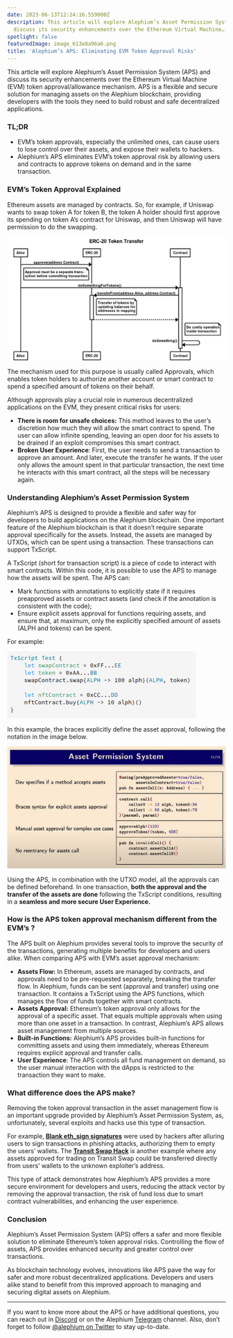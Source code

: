 ```yaml
---
date: 2023-06-13T12:24:16.559000Z
description: This article will explore Alephium’s Asset Permission System (APS) and
  discuss its security enhancements over the Ethereum Virtual Machine…
spotlight: false
featuredImage: image_613e8a96a6.png
title: 'Alephium’s APS: Eliminating EVM Token Approval Risks'
---
```


This article will explore Alephium’s Asset Permission System (APS) and discuss its security enhancements over the Ethereum Virtual Machine (EVM) token approval/allowance mechanism. APS is a flexible and secure solution for managing assets on the Alephium blockchain, providing developers with the tools they need to build robust and safe decentralized applications.

### TL;DR

- EVM’s token approvals, especially the unlimited ones, can cause users to lose control over their assets, and expose their wallets to hackers.
- Alephium’s APS eliminates EVM’s token approval risk by allowing users and contracts to approve tokens on demand and in the same transaction.

### EVM’s Token Approval Explained

Ethereum assets are managed by contracts. So, for example, if Uniswap wants to swap token A for token B, the token A holder should first approve its spending on token A’s contract for Uniswap, and then Uniswap will have permission to do the swapping.

![](image_1f9be8d7c9.png)

The mechanism used for this purpose is usually called Approvals, which enables token holders to authorize another account or smart contract to spend a specified amount of tokens on their behalf.

Although approvals play a crucial role in numerous decentralized applications on the EVM, they present critical risks for users:

- **There is room for unsafe choices:** This method leaves to the user’s discretion how much they will allow the smart contract to spend. The user can allow infinite spending, leaving an open door for his assets to be drained if an exploit compromises this smart contract.
- **Broken User Experience**: First, the user needs to send a transaction to approve an amount. And later, execute the transfer he wants. If the user only allows the amount spent in that particular transaction, the next time he interacts with this smart contract, all the steps will be necessary again.

### Understanding Alephium’s Asset Permission System

Alephium’s APS is designed to provide a flexible and safer way for developers to build applications on the Alephium blockchain. One important feature of the Alephium blockchain is that it doesn’t require separate approval specifically for the assets. Instead, the assets are managed by UTXOs, which can be spent using a transaction. These transactions can support TxScript.

A TxScript (short for transaction script) is a piece of code to interact with smart contracts. Within this code, it is possible to use the APS to manage how the assets will be spent. The APS can:

- Mark functions with annotations to explicitly state if it requires preapproved assets or contract assets (and check if the annotation is consistent with the code);
- Ensure explicit assets approval for functions requiring assets, and ensure that, at maximum, only the explicitly specified amount of assets (ALPH and tokens) can be spent.

For example:

![](image_1d31596152.png)

In this example, the braces explicitly define the asset approval, following the notation in the image below.

![](image_952f80b2b7.png)

Using the APS, in combination with the UTXO model, all the approvals can be defined beforehand. In one transaction, **both the approval and the transfer of the assets are done** following the TxScript conditions, resulting in a **seamless and more secure User Experience.**

### How is the APS token approval mechanism different from the EVM’s ?

The APS built on Alephium provides several tools to improve the security of the transactions, generating multiple benefits for developers and users alike. When comparing APS with EVM’s asset approval mechanism:

- **Assets Flow:** In Ethereum, assets are managed by contracts, and approvals need to be pre-requested separately, breaking the transfer flow. In Alephium, funds can be sent (approval and transfer) using one transaction. It contains a TxScript using the APS functions, which manages the flow of funds together with smart contracts.
- **Assets Approval:** Ethereum’s token approval only allows for the approval of a specific asset. That equals multiple approvals when using more than one asset in a transaction. In contrast, Alephium’s APS allows asset management from multiple sources.
- **Built-in Functions:** Alephium’s APS provides built-in functions for committing assets and using them immediately, whereas Ethereum requires explicit approval and transfer calls.
- **User Experience**: The APS controls all fund management on demand, so the user manual interaction with the dApps is restricted to the transaction they want to make.

### What difference does the APS make?

Removing the token approval transaction in the asset management flow is an important upgrade provided by Alephium’s Asset Permission System, as, unfortunately, several exploits and hacks use this type of transaction.

For example, <a href="https://slowmist.medium.com/slow-mist-blank-check-eth-sign-phishing-analysis-741115bd0b1f" data-href="https://slowmist.medium.com/slow-mist-blank-check-eth-sign-phishing-analysis-741115bd0b1f"><strong>Blank eth_sign signatures</strong></a> were used by hackers after alluring users to sign transactions in phishing attacks, authorizing them to empty the users’ wallets. The <a href="https://rekt.news/transit-swap-rekt/" data-href="https://rekt.news/transit-swap-rekt/"><strong>Transit Swap Hack</strong></a> is another example where any assets approved for trading on Transit Swap could be transferred directly from users’ wallets to the unknown exploiter’s address.

This type of attack demonstrates how Alephium’s APS provides a more secure environment for developers and users, reducing the attack vector by removing the approval transaction, the risk of fund loss due to smart contract vulnerabilities, and enhancing the user experience.

### Conclusion

Alephium’s Asset Permission System (APS) offers a safer and more flexible solution to eliminate Ethereum’s token approval risks. Controlling the flow of assets, APS provides enhanced security and greater control over transactions.

As blockchain technology evolves, innovations like APS pave the way for safer and more robust decentralized applications. Developers and users alike stand to benefit from this improved approach to managing and securing digital assets on Alephium.

---

If you want to know more about the APS or have additional questions, you can reach out in [Discord](/discord) or on the Alephium <a href="https://t.me/alephiumgroup" data-href="https://t.me/alephiumgroup">Telegram</a> channel. Also, don’t forget to follow <a href="https://twitter.com/alephium" data-href="https://twitter.com/alephium">@alephium on Twitter</a> to stay up-to-date.

